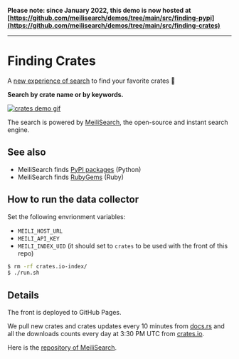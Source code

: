 **Please note: since January 2022, this demo is now hosted at [https://github.com/meilisearch/demos/tree/main/src/finding-pypi](https://github.com/meilisearch/demos/tree/main/src/finding-crates)**

---


# Finding Crates

A [new experience of search](https://crates.meilisearch.com) to find your favorite crates 🎉

**Search by crate name or by keywords.**

[![crates demo gif](assets/crates-io-demo.gif)](https://crates.meilisearch.com)

The search is powered by [MeiliSearch](https://github.com/meilisearch/MeiliSearch), the open-source and instant search engine.

## See also

- MeiliSearch finds [PyPI packages](https://pypi.meilisearch.com/) (Python)
- MeiliSearch finds [RubyGems](https://rubygems.meilisearch.com/) (Ruby)

## How to run the data collector

Set the following envrionment variables:
- `MEILI_HOST_URL`
- `MEILI_API_KEY`
- `MEILI_INDEX_UID` (it should set to `crates` to be used with the front of this repo)

```bash
$ rm -rf crates.io-index/
$ ./run.sh
```

## Details

The front is deployed to GitHub Pages.

We pull new crates and crates updates every 10 minutes from [docs.rs](https://docs.rs/releases) and all the downloads counts every day at 3:30 PM UTC from [crates.io](https://crates.io/data-access).

Here is the [repository of MeiliSearch](https://github.com/meilisearch/MeiliSearch).
